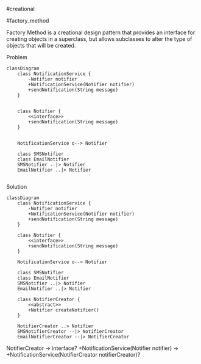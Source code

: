 #creational

#factory_method

Factory Method
is a creational design pattern
that provides an interface
for creating objects in a superclass,
but allows subclasses
to alter the type of objects
that will be created.

Problem
```mermaid
classDiagram
    class NotificationService {
        -Notifier notifier
        +NotificationService(Notifier notifier)
        +sendNotification(String message)
    }
    
    
    class Notifier {
        <<interface>>
        +sendNotification(String message)
    }
    
    
    NotificationService o--> Notifier
    
    class SMSNotifier
    class EmailNotifier
    SMSNotifier ..|> Notifier
    EmailNotifier ..|> Notifier
    
```

Solution
```mermaid
classDiagram
    class NotificationService {
        -Notifier notifier
        +NotificationService(Notifier notifier)
        +sendNotification(String message)
    }
    
    class Notifier {
        <<interface>>
        +sendNotification(String message)
    }
    
    NotificationService o--> Notifier
    
    class SMSNotifier
    class EmailNotifier
    SMSNotifier ..|> Notifier
    EmailNotifier ..|> Notifier
    
    class NotifierCreator {
        <<abstract>>
        +Notifier createNotifier()
    }
    
    NotifierCreator ..> Notifier
    SMSNotifierCreator --|> NotifierCreator
    EmailNotifierCreator --|> NotifierCreator
```

NotifierCreator -> interface?
+NotificationService(Notifier notifier) -> +NotificationService(NotifierCreator notifierCreator)?